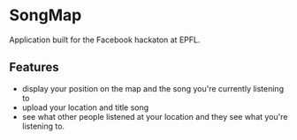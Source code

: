 SongMap
=======

Application built for the Facebook hackaton at EPFL.

Features
--------

- display your position on the map and the song you're currently listening to
- upload your location and title song
- see what other people listened at your location and they see what you're listening to.

